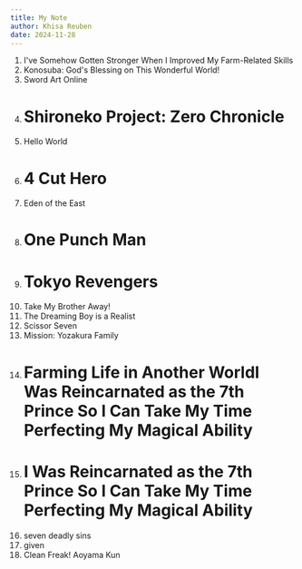 ```yaml
---
title: My Note
author: Khisa Reuben
date: 2024-11-28
---
```




1. I've Somehow Gotten Stronger When I Improved My Farm-Related Skills
2. Konosuba: God's Blessing on This Wonderful World!
3. Sword Art Online
4. # Shironeko Project: Zero Chronicle
5. Hello World
6. # 4 Cut Hero
7. Eden of the East
8. # One Punch Man
9. # Tokyo Revengers
10. Take My Brother Away!
11. The Dreaming Boy is a Realist
12. Scissor Seven
13. Mission: Yozakura Family
14. # Farming Life in Another WorldI Was Reincarnated as the 7th Prince So I Can Take My Time Perfecting My Magical Ability
15. # I Was Reincarnated as the 7th Prince So I Can Take My Time Perfecting My Magical Ability
16. seven deadly sins
17. given
18. Clean Freak! Aoyama Kun